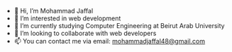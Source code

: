 - 👋 Hi, I’m Mohammad Jaffal
- 👀 I’m interested in web development
- 🌱 I’m currently studying Computer Engineering at Beirut Arab University
- 💞️ I’m looking to collaborate with web developers
- 📫 You can contact me via email: mohammadjaffal48@gmail.com

<!---
mjaffal21/mjaffal21 is a ✨ special ✨ repository because its `README.md` (this file) appears on your GitHub profile.
You can click the Preview link to take a look at your changes.
--->

